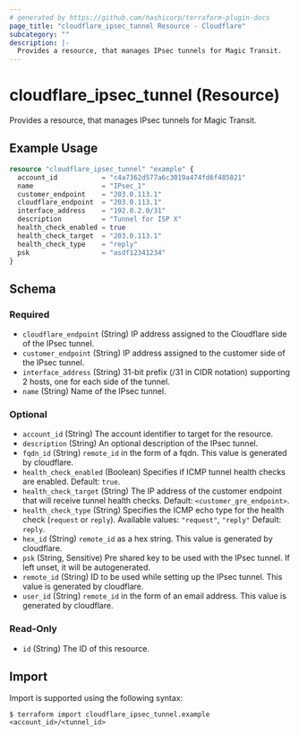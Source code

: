 ```yaml
---
# generated by https://github.com/hashicorp/terraform-plugin-docs
page_title: "cloudflare_ipsec_tunnel Resource - Cloudflare"
subcategory: ""
description: |-
  Provides a resource, that manages IPsec tunnels for Magic Transit.
---
```


# cloudflare_ipsec_tunnel (Resource)

Provides a resource, that manages IPsec tunnels for Magic Transit.

## Example Usage

```terraform
resource "cloudflare_ipsec_tunnel" "example" {
  account_id           = "c4a7362d577a6c3019a474fd6f485821"
  name                 = "IPsec_1"
  customer_endpoint    = "203.0.113.1"
  cloudflare_endpoint  = "203.0.113.1"
  interface_address    = "192.0.2.0/31"
  description          = "Tunnel for ISP X"
  health_check_enabled = true
  health_check_target  = "203.0.113.1"
  health_check_type    = "reply"
  psk                  = "asdf12341234"
}
```

<!-- schema generated by tfplugindocs -->
## Schema

### Required

- `cloudflare_endpoint` (String) IP address assigned to the Cloudflare side of the IPsec tunnel.
- `customer_endpoint` (String) IP address assigned to the customer side of the IPsec tunnel.
- `interface_address` (String) 31-bit prefix (/31 in CIDR notation) supporting 2 hosts, one for each side of the tunnel.
- `name` (String) Name of the IPsec tunnel.

### Optional

- `account_id` (String) The account identifier to target for the resource.
- `description` (String) An optional description of the IPsec tunnel.
- `fqdn_id` (String) `remote_id` in the form of a fqdn. This value is generated by cloudflare.
- `health_check_enabled` (Boolean) Specifies if ICMP tunnel health checks are enabled. Default: `true`.
- `health_check_target` (String) The IP address of the customer endpoint that will receive tunnel health checks. Default: `<customer_gre_endpoint>`.
- `health_check_type` (String) Specifies the ICMP echo type for the health check (`request` or `reply`). Available values: `"request"`, `"reply"` Default: `reply`.
- `hex_id` (String) `remote_id` as a hex string. This value is generated by cloudflare.
- `psk` (String, Sensitive) Pre shared key to be used with the IPsec tunnel. If left unset, it will be autogenerated.
- `remote_id` (String) ID to be used while setting up the IPsec tunnel. This value is generated by cloudflare.
- `user_id` (String) `remote_id` in the form of an email address. This value is generated by cloudflare.

### Read-Only

- `id` (String) The ID of this resource.

## Import

Import is supported using the following syntax:

```shell
$ terraform import cloudflare_ipsec_tunnel.example <account_id>/<tunnel_id>
```
